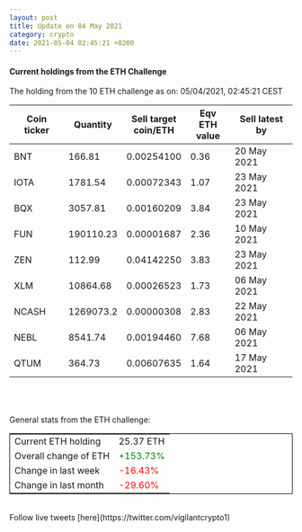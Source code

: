```yaml
---
layout: post
title: Update on 04 May 2021
category: crypto
date: 2021-05-04 02:45:21 +0200
---
```

<!-- Global site tag (gtag.js) - Google Analytics -->
<script async src="https://www.googletagmanager.com/gtag/js?id=UA-103831149-5"></script>
<script>
  window.dataLayer = window.dataLayer || [];
  function gtag(){dataLayer.push(arguments);}
  gtag('js', new Date());

  gtag('config', 'UA-103831149-5');
</script>


#### Current holdings from the ETH Challenge

The holding from the 10 ETH challenge as on: 05/04/2021, 02:45:21 CEST

|Coin ticker|Quantity|Sell target<br>coin/ETH|Eqv ETH<br>value|Sell latest by|
|-----------|--------|-----------|-----------|--------------|
BNT|166.81|  0.00254100|0.36|20 May 2021|
IOTA|1781.54|  0.00072343|1.07|23 May 2021|
BQX|3057.81|  0.00160209|3.84|23 May 2021|
FUN|190110.23|  0.00001687|2.36|10 May 2021|
ZEN|112.99|  0.04142250|3.83|23 May 2021|
XLM|10864.68|  0.00026523|1.73|06 May 2021|
NCASH|1269073.2|  0.00000308|2.83|22 May 2021|
NEBL|8541.74|  0.00194460|7.68|06 May 2021|
QTUM|364.73|  0.00607635|1.64|17 May 2021|

<br>
<br>
<br>
General stats from the ETH challenge:

<table style="border:1px solid black;margin-left:auto;margin-right:auto;">
	<tbody>
	<tr>
		<td>Current ETH holding</td>
		<td>     25.37 ETH</td>
	</tr>
	<tr>
		<td>Overall change of ETH</td>
		<td><font color="green">+153.73%</font></td>
	</tr>
	<tr>
		<td>Change in last week</td>
		<td><font color="red">-16.43%</font></td>
	</tr>
	<tr>
		<td>Change in last month</td>
		<td><font color="red">-29.60%</font></td>
	</tr>
	</tbody>
</table>

<br>
Follow live tweets [here](https://twitter.com/vigilantcrypto1)
<br>
<br>